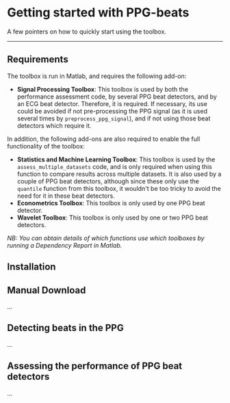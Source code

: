 # Getting started with PPG-beats

A few pointers on how to quickly start using the toolbox.

---

## Requirements

The toolbox is run in Matlab, and requires the following add-on:

- **Signal Processing Toolbox**: This toolbox is used by both the performance assessment code, by several PPG beat detectors, and by an ECG beat detector. Therefore, it is required. If necessary, its use could be avoided if not pre-processing the PPG signal (as it is used several times by `preprocess_ppg_signal`), and if not using those beat detectors which require it.

In addition, the following add-ons are also required to enable the full functionality of the toolbox:

- **Statistics and Machine Learning Toolbox**: This toolbox is used by the `assess_multiple_datasets` code, and is only required when using this function to compare results across multiple datasets. It is also used by a couple of PPG beat detectors, although since these only use the `quantile` function from this toolbox, it wouldn't be too tricky to avoid the need for it in these beat detectors.
- **Econometrics Toolbox**: This toolbox is only used by one PPG beat detector.
- **Wavelet Toolbox**: This toolbox is only used by one or two PPG beat detectors.

_NB: You can obtain details of which functions use which toolboxes by running a Dependency Report in Matlab._

## Installation



## Manual Download

...

## Detecting beats in the PPG

...

## Assessing the performance of PPG beat detectors

...
